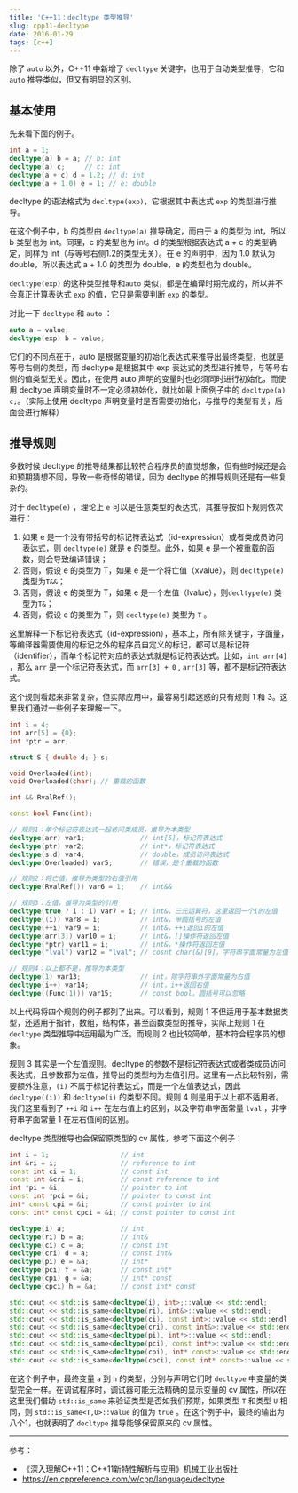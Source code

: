 ```yaml
---
title: 'C++11：decltype 类型推导'
slug: cpp11-decltype
date: 2016-01-29
tags: [c++]
---
```


除了 `auto` 以外，C++11 中新增了 `decltype` 关键字，也用于自动类型推导，它和 `auto` 推导类似，但又有明显的区别。

## 基本使用

先来看下面的例子。

```c++
int a = 1;
decltype(a) b = a; // b: int
decltype(a) c;     // c: int
decltype(a + c) d = 1.2; // d: int
decltype(a + 1.0) e = 1; // e: double
```

decltype 的语法格式为 `decltype(exp)`，它根据其中表达式 `exp` 的类型进行推导。

在这个例子中，b 的类型由 `decltype(a)` 推导确定，而由于 a 的类型为 int，所以 b 类型也为 int。同理，c 的类型也为 int。d 的类型根据表达式 a + c 的类型确定，同样为 int（与等号右侧1.2的类型无关）。在 e 的声明中，因为 1.0 默认为 double，所以表达式 a + 1.0 的类型为 double，e 的类型也为 double。

`decltype(exp)` 的这种类型推导和`auto` 类似，都是在编译时期完成的，所以并不会真正计算表达式 `exp` 的值，它只是需要判断 `exp` 的类型。

对比一下 `decltype` 和 `auto` ：

```c++
auto a = value;
decltype(exp) b = value;
```

它们的不同点在于，auto 是根据变量的初始化表达式来推导出最终类型，也就是等号右侧的类型，而 decltype 是根据其中 exp 表达式的类型进行推导，与等号右侧的值类型无关。因此，在使用 auto 声明的变量时也必须同时进行初始化，而使用 decltype 声明变量时不一定必须初始化，就比如最上面例子中的 `decltype(a) c;`。（实际上使用 decltype 声明变量时是否需要初始化，与推导的类型有关，后面会进行解释）


## 推导规则

多数时候 decltype 的推导结果都比较符合程序员的直觉想象，但有些时候还是会和预期猜想不同，导致一些奇怪的错误，因为 decltype 的推导规则还是有一些复杂的。

对于 `decltype(e)` ，理论上 `e` 可以是任意类型的表达式，其推导按如下规则依次进行：

1. 如果 e 是一个没有带括号的标记符表达式（id-expression）或者类成员访问表达式，则 `decltype(e)` 就是 e 的类型。此外，如果 e 是一个被重载的函数，则会导致编译错误；
2. 否则，假设 e 的类型为 T，如果 e 是一个将亡值（xvalue），则 `decltype(e)` 类型为`T&&`；
3. 否则，假设 e 的类型为 T，如果 e 是一个左值（lvalue），则`decltype(e)` 类型为`T&`；
4. 否则，假设 e 的类型为 T，则 `decltype(e)` 类型为 `T` 。

这里解释一下标记符表达式（id-expression），基本上，所有除关键字，字面量，等编译器需要使用的标记之外的程序员自定义的标记，都可以是标记符（identifier），而单个标记符对应的表达式就是标记符表达式。比如，`int arr[4]` ，那么 `arr` 是一个标记符表达式，而 `arr[3] + 0` , `arr[3]` 等，都不是标记符表达式。

这个规则看起来非常复杂，但实际应用中，最容易引起迷惑的只有规则 1 和 3。这里我们通过一些例子来理解一下。

```c++
int i = 4;
int arr[5] = {0};
int *ptr = arr;

struct S { double d; } s;

void Overloaded(int);
void Overloaded(char); // 重载的函数

int && RvalRef();

const bool Func(int);

// 规则1：单个标记符表达式一起访问类成员，推导为本类型
decltype(arr) var1;              // int[5]，标记符表达式
decltype(ptr) var2;              // int*，标记符表达式
decltype(s.d) var4;              // double，成员访问表达式
decltype(Overloaded) var5;       // 错误，是个重载的函数

// 规则2：将亡值，推导为类型的右值引用
decltype(RvalRef()) var6 = 1;    // int&&

// 规则3：左值，推导为类型的引用
decltype(true ? i : i) var7 = i; // int&，三元运算符，这里返回一个i的左值
decltype((i)) var8 = i;          // int&，带圆括号的左值
decltype(++i) var9 = i;          // int&，++i返回i的左值
decltype(arr[3]) var10 = i;      // int&，[]操作符返回左值
decltype(*ptr) var11 = i;        // int&，*操作符返回左值
decltype("lval") var12 = "lval"; // cosnt char(&)[9]，字符串字面常量为左值

// 规则4：以上都不是，推导为本类型
decltype(1) var13;               // int，除字符串外字面常量为右值
decltype(i++) var14;             // int，i++返回右值
decltype((Func(1))) var15;       // const bool，圆括号可以忽略
```

以上代码将四个规则的例子都列了出来。可以看到，规则 1 不但适用于基本数据类型，还适用于指针，数组，结构体，甚至函数类型的推导，实际上规则 1 在 `decltype` 类型推导中运用最为广泛。而规则 2 也比较简单，基本符合程序员的想象。

规则 3 其实是一个左值规则。decltype 的参数不是标记符表达式或者类成员访问表达式，且参数都为左值，推导出的类型均为左值引用。这里有一点比较特别，需要额外注意，`(i)` 不属于标记符表达式，而是一个左值表达式，因此 `decltype((i))` 和 `decltype(i)` 的类型不同。规则 4 则是用于以上都不适用者。我们这里看到了 `++i` 和 `i++` 在左右值上的区别，以及字符串字面常量 `lval` ，非字符串字面常量 1 在左右值间的区别。

decltype 类型推导也会保留原类型的 cv 属性，参考下面这个例子：

```c++
int i = 1;                  // int
int &ri = i;                // reference to int
const int ci = 1;           // const int
const int &cri = i;         // const reference to int
int *pi = &i;               // pointer to int
const int *pci = &i;        // pointer to const int
int* const cpi = &i;        // const pointer to int
const int* const cpci = &i; // const pointer to const int

decltype(i) a;              // int
decltype(ri) b = a;         // int&
decltype(ci) c = a;         // const int
decltype(cri) d = a;        // const int&
decltype(pi) e = &a;        // int*
decltype(pci) f = &a;       // const int*
decltype(cpi) g = &a;       // int* const
decltype(cpci) h = &a;      // const int* const

std::cout << std::is_same<decltype(i), int>;::value << std::endl;
std::cout << std::is_same<decltype(ri), int&>::value << std::endl;
std::cout << std::is_same<decltype(ci), const int>::value << std::endl;
std::cout << std::is_same<decltype(cri), const int&>::value << std::endl;
std::cout << std::is_same<decltype(pi), int*>::value << std::endl;
std::cout << std::is_same<decltype(pci), const int*>::value << std::endl;
std::cout << std::is_same<decltype(cpi), int* const>::value << std::endl;
std::cout << std::is_same<decltype(cpci), const int* const>::value << std::endl;
```

在这个例子中，最终变量 `a` 到 `h` 的类型，分别与声明它们时 `decltype` 中变量的类型完全一样。在调试程序时，调试器可能无法精确的显示变量的 cv 属性，所以在这里我们借助 `std::is_same` 来验证类型是否如我们预期，如果类型 `T` 和类型 `U` 相同，则 `std::is_same<T,U>::value` 的值为 `true` 。在这个例子中，最终的输出为八个1，也就表明了 `decltype` 推导能够保留原来的 cv 属性。

---

参考：

- 《深入理解C++11：C++11新特性解析与应用》机械工业出版社
- https://en.cppreference.com/w/cpp/language/decltype
